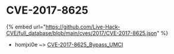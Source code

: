 # CVE-2017-8625
{% embed url="https://github.com/Live-Hack-CVE/full_database/blob/main/cves/2017/CVE-2017-8625.json" %}

* homjxi0e ~> [CVE-2017-8625_Bypass_UMCI](https://www.alice-snow.ru/2017/database/cve-2017-8625/cve-2017-8625_bypass_umci-homjxi0e)